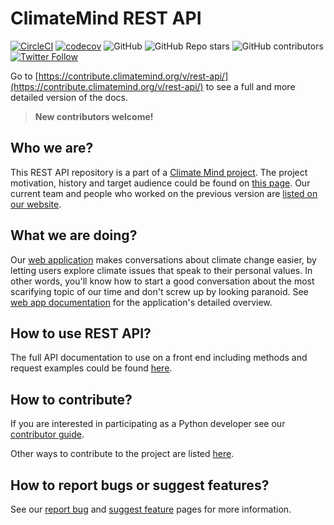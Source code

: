 # ClimateMind REST API

[![CircleCI](https://circleci.com/gh/ClimateMind/climatemind-backend/tree/develop.svg?style=shield)](https://app.circleci.com/pipelines/github/ClimateMind/climatemind-backend?branch=develop) [![codecov](https://codecov.io/gh/ClimateMind/climatemind-backend/branch/develop/graph/badge.svg?token=6OBPBQ6OBP)](https://codecov.io/gh/ClimateMind/climatemind-backend) ![GitHub](https://img.shields.io/github/license/ClimateMind/climatemind-backend) ![GitHub Repo stars](https://img.shields.io/github/stars/ClimateMind/climatemind-backend?style=social) ![GitHub contributors](https://img.shields.io/github/contributors/ClimateMind/climatemind-backend?style=social) [![Twitter Follow](https://img.shields.io/twitter/follow/Climate\_Mind?style=social)](https://twitter.com/intent/user?screen\_name=Climate\_Mind)

Go to [https://contribute.climatemind.org/v/rest-api/](https://contribute.climatemind.org/v/rest-api/) to see a full and more detailed version of the docs.

> **New contributors welcome!**

## Who we are?

This REST API repository is a part of a [Climate Mind project](https://climatemind.org/). The project motivation, history and target audience could be found on [this page](https://contribute.climatemind.org/v/about-the-project/). Our current team and people who worked on the previous version are [listed on our website](https://climatemind.org/#team).

## What we are doing?

Our [web application](https://app-frontend-prod-001.azurewebsites.net/) makes conversations about climate change easier, by letting users explore climate issues that speak to their personal values. In other words, you'll know how to start a good conversation about the most scarifying topic of our time and don't screw up by looking paranoid. See [web app documentation](https://docs.climatemind.org/) for the application's detailed overview.

## How to use REST API?

The full API documentation to use on a front end including methods and request examples could be found [here](https://climatemind.stoplight.io/docs/climatemind-backend/).

## How to contribute?

If you are interested in participating as a Python developer see our [contributor guide](docs/contribute-as-a-python-dev/).

Other ways to contribute to the project are listed [here](https://contribute.climatemind.org/v/how-to-contribute).

## How to report bugs or suggest features?

See our [report bug](docs/contribute-as-a-python-dev/report-bug.md) and [suggest feature](docs/contribute-as-a-python-dev/suggest-feature.md) pages for more information.
